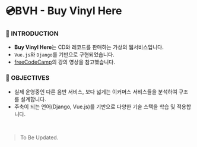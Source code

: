 <h1>💿BVH - Buy Vinyl Here</h1>

<h3>🎼 INTRODUCTION</h3>

- **Buy Vinyl Here**는 CD와 레코드를 판매하는 가상의 웹서비스입니다.
- `Vue.js`와 `Django`를 기반으로 구현되었습니다.
- <a href="https://www.youtube.com/watch?v=Yg5zkd9nm6w&t=186s">freeCodeCamp</a>의 강의 영상을 참고했습니다.


<h3>🎼 OBJECTIVES</h3>

- 실제 운영중인 다른 음반 서비스, 보다 넓게는 이커머스 서비스들을 분석하여 구조를 설계합니다.
- 주축이 되는 언어(Django, Vue.js)를 기반으로 다양한 기술 스택을 학습 및 적용합니다.

<br>

> To Be Updated.
